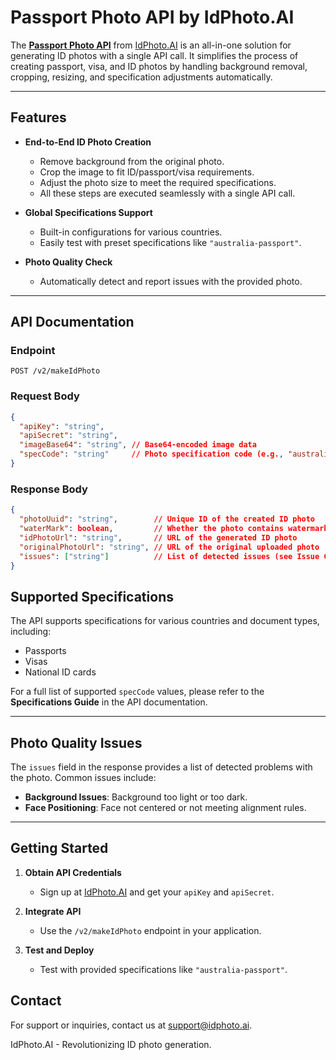 # Passport Photo API by IdPhoto.AI  

The **[Passport Photo API](https://idphoto.ai)** from [IdPhoto.AI](https://idphoto.ai) is an all-in-one solution for generating ID photos with a single API call. It simplifies the process of creating passport, visa, and ID photos by handling background removal, cropping, resizing, and specification adjustments automatically.  

---

## Features  

- **End-to-End ID Photo Creation**  
  - Remove background from the original photo.  
  - Crop the image to fit ID/passport/visa requirements.  
  - Adjust the photo size to meet the required specifications.  
  - All these steps are executed seamlessly with a single API call.  

- **Global Specifications Support**  
  - Built-in configurations for various countries.  
  - Easily test with preset specifications like `"australia-passport"`.  

- **Photo Quality Check**  
  - Automatically detect and report issues with the provided photo.  

---

## API Documentation  

### Endpoint  
`POST /v2/makeIdPhoto`  

### Request Body  

```json
{
  "apiKey": "string",
  "apiSecret": "string",
  "imageBase64": "string", // Base64-encoded image data
  "specCode": "string"     // Photo specification code (e.g., "australia-passport")
}
```

### Response Body  
```json
{
  "photoUuid": "string",        // Unique ID of the created ID photo
  "waterMark": boolean,         // Whether the photo contains watermarks
  "idPhotoUrl": "string",       // URL of the generated ID photo
  "originalPhotoUrl": "string", // URL of the original uploaded photo
  "issues": ["string"]          // List of detected issues (see Issue Code section)
}
```

## Supported Specifications  

The API supports specifications for various countries and document types, including:  
- Passports  
- Visas  
- National ID cards  

For a full list of supported `specCode` values, please refer to the **Specifications Guide** in the API documentation.  

---

## Photo Quality Issues  

The `issues` field in the response provides a list of detected problems with the photo. Common issues include:  
- **Background Issues**: Background too light or too dark.  
- **Face Positioning**: Face not centered or not meeting alignment rules.  

---

## Getting Started  

1. **Obtain API Credentials**  
   - Sign up at [IdPhoto.AI](https://idphoto.ai) and get your `apiKey` and `apiSecret`.  

2. **Integrate API**  
   - Use the `/v2/makeIdPhoto` endpoint in your application.  

3. **Test and Deploy**  
   - Test with provided specifications like `"australia-passport"`.  


## Contact
For support or inquiries, contact us at support@idphoto.ai.

IdPhoto.AI - Revolutionizing ID photo generation.
